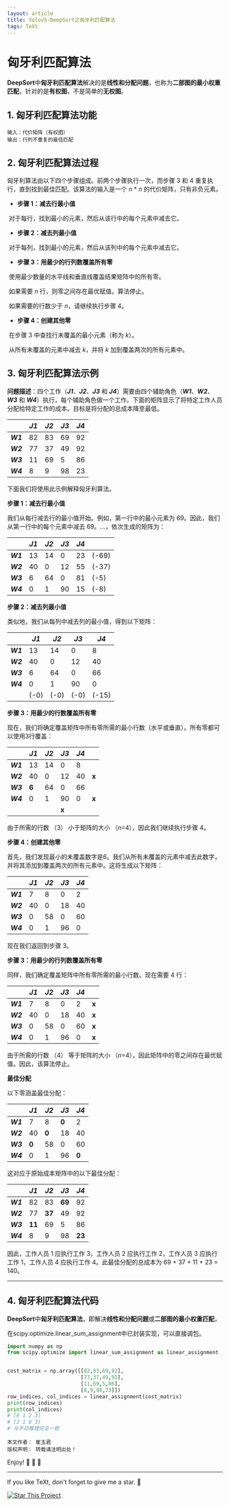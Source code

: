 ```yaml
---
layout: article
title: Yolov5-DeepSort之匈牙利匹配算法
tags: TeXt
---
```

# 匈牙利匹配算法
**DeepSort**中**匈牙利匹配算法**解决的是**线性和分配问题**，也称为**二部图的最小权重匹配**，针对的是**有权图**，不是简单的**无权图**。



## 1. 匈牙利匹配算法功能

```
输入：代价矩阵（有权图）
输出：行列不重复的最佳匹配
```



## 2. 匈牙利匹配算法过程

匈牙利算法由以下四个步骤组成。前两个步骤执行一次，而步骤 3 和 4 重复执行，直到找到最佳匹配。该算法的输入是一个 *n* * *n* 的代价矩阵，只有非负元素。
+ **步骤 1：减去行最小值**

​                      对于每行，找到最小的元素，然后从该行中的每个元素中减去它。

+ **步骤 2：减去列最小值**

​                      对于每列，找到最小的元素，然后从该列中的每个元素中减去它。

+ **步骤 3：用最少的行列数覆盖所有零**

​                      使用最少数量的水平线和垂直线覆盖结果矩阵中的所有零。

​                     如果需要 *n* 行，则零之间存在最优赋值。算法停止。

​                     如果需要的行数少于 *n*，请继续执行步骤 4。

+ **步骤 4：创建其他零**

​                     在步骤 3 中查找行未覆盖的最小元素（称为 *k*）。

​                     从所有未覆盖的元素中减去 *k*，并将 *k* 加到覆盖两次的所有元素中。



## 3. 匈牙利匹配算法示例

**问题描述**：四个工作（***J1***、***J2***、***J3*** 和 ***J4***）需要由四个辅助角色（***W1***、***W2***、***W3*** 和 ***W4***）执行，每个辅助角色做一个工作。下面的矩阵显示了将特定工作人员分配给特定工作的成本。目标是将分配的总成本降至最低。

|          | *J1* | *J2* | *J3* | *J4* |
| -------- | ---- | ---- | ---- | ---- |
| ***W1*** | 82   | 83   | 69   | 92   |
| ***W2*** | 77   | 37   | 49   | 92   |
| ***W3*** | 11   | 69   | 5    | 86   |
| ***W4*** | 8    | 9    | 98   | 23   |

下面我们将使用此示例解释匈牙利算法。

**步骤 1：减去行最小值**

我们从每行减去行的最小值开始。例如，第一行中的最小元素为 69。因此，我们从第一行中的每个元素中减去 69。...，依次生成的矩阵为：

|          | *J1* | *J2* | *J3* | *J4* |       |
| -------- | ---- | ---- | ---- | ---- | ----- |
| ***W1*** | 13   | 14   | 0    | 23   | (-69) |
| ***W2*** | 40   | 0    | 12   | 55   | (-37) |
| ***W3*** | 6    | 64   | 0    | 81   | (-5)  |
| ***W4*** | 0    | 1    | 90   | 15   | (-8)  |

**步骤 2：减去列最小值**

类似地，我们从每列中减去列的最小值，得到以下矩阵：

|          | *J1* | *J2* | *J3* | *J4*  |
| -------- | ---- | ---- | ---- | ----- |
| ***W1*** | 13   | 14   | 0    | 8     |
| ***W2*** | 40   | 0    | 12   | 40    |
| ***W3*** | 6    | 64   | 0    | 66    |
| ***W4*** | 0    | 1    | 90   | 0     |
|          | (-0) | (-0) | (-0) | (-15) |

**步骤 3：用最少的行数覆盖所有零**

现在，我们将确定覆盖矩阵中所有零所需的最小行数（水平或垂直）。所有零都可以使用3行覆盖：

|          | *J1*  | *J2* | *J3*  | *J4* |       |
| -------- | ----- | ---- | ----- | ---- | ----- |
| ***W1*** | 13    | 14   | 0     | 8    |       |
| ***W2*** | 40    | 0    | 12    | 40   | **x** |
| ***W3*** | **6** | 64   | 0     | 66   |       |
| ***W4*** | 0     | 1    | 90    | 0    | **x** |
|          |       |      | **x** |      |       |

由于所需的行数 （3） 小于矩阵的大小 （*n*=4），因此我们继续执行步骤 4。

**步骤 4：创建其他零**

首先，我们发现最小的未覆盖数字是6。我们从所有未覆盖的元素中减去此数字，并将其添加到覆盖两次的所有元素中。这将生成以下矩阵：

|          | *J1* | *J2* | *J3* | *J4* |
| -------- | ---- | ---- | ---- | ---- |
| ***W1*** | 7    | 8    | 0    | 2    |
| ***W2*** | 40   | 0    | 18   | 40   |
| ***W3*** | 0    | 58   | 0    | 60   |
| ***W4*** | 0    | 1    | 96   | 0    |

现在我们返回到步骤 3。

**步骤 3：用最少的行列数覆盖所有零**

同样，我们确定覆盖矩阵中所有零所需的最小行数。现在需要 4 行：

|          | *J1* | *J2* | *J3* | *J4* |       |
| -------- | ---- | ---- | ---- | ---- | ----- |
| ***W1*** | 7    | 8    | 0    | 2    | **x** |
| ***W2*** | 40   | 0    | 18   | 40   | **x** |
| ***W3*** | 0    | 58   | 0    | 60   | **x** |
| ***W4*** | 0    | 1    | 96   | 0    | **x** |

由于所需的行数 （4） 等于矩阵的大小 （*n*=4），因此矩阵中的零之间存在最优赋值。因此，该算法停止。

**最佳分配**

以下零涵盖最佳分配：

|          | *J1*  | *J2*  | *J3*  | *J4*  |
| -------- | ----- | ----- | ----- | ----- |
| ***W1*** | 7     | 8     | **0** | 2     |
| ***W2*** | 40    | **0** | 18    | 40    |
| ***W3*** | **0** | 58    | 0     | 60    |
| ***W4*** | 0     | 1     | 96    | **0** |

这对应于原始成本矩阵中的以下最佳分配：

|          | *J1*   | *J2*   | *J3*   | *J4*   |
| -------- | ------ | ------ | ------ | ------ |
| ***W1*** | 82     | 83     | **69** | 92     |
| ***W2*** | 77     | **37** | 49     | 92     |
| ***W3*** | **11** | 69     | 5      | 86     |
| ***W4*** | 8      | 9      | 98     | **23** |

因此，工作人员 1 应执行工作 3，工作人员 2 应执行工作 2，工作人员 3 应执行工作 1，工作人员 4 应执行工作 4。此最佳分配的总成本为 69 + 37 + 11 + 23 = 140。




- - -
## 4. 匈牙利匹配算法代码

**DeepSort**中**匈牙利匹配算法**，即解决**线性和分配问题**或**二部图的最小权重匹配**，

在scipy.optimize.linear_sum_assignment中已封装实现，可以直接调包。

```python
import numpy as np
from scipy.optimize import linear_sum_assignment as linear_assignment


cost_matrix = np.array([[82,83,69,92],
                        [77,37,49,92],
                        [11,69,5,86],
                        [8,9,98,23]])
row_indices, col_indices = linear_assignment(cost_matrix)
print(row_indices)
print(col_indices)
# [0 1 2 3]
# [2 1 0 3]
# 与手动推理完全一致
```



```
本文作者： 崔玉君
版权声明： 转载请注明出处！
```



Enjoy! :ghost: :ghost: :ghost:

<!--more-->

---

If you like TeXt, don't forget to give me a star. :star2:

[![Star This Project](https://img.shields.io/github/stars/kitian616/jekyll-TeXt-theme.svg?label=StZZars&style=social)](https://github.com/kitian616/jekyll-TeXt-theme/)